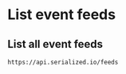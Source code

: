# List event feeds

## List all event feeds  <a id="list-all-event-feeds"></a>

```text
https://api.serialized.io/feeds
```

